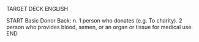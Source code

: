 TARGET DECK
ENGLISH

START
Basic
Donor
Back: n. 1 person who donates (e.g. To charity). 2 person who provides blood, semen, or an organ or tissue for medical use.
END
